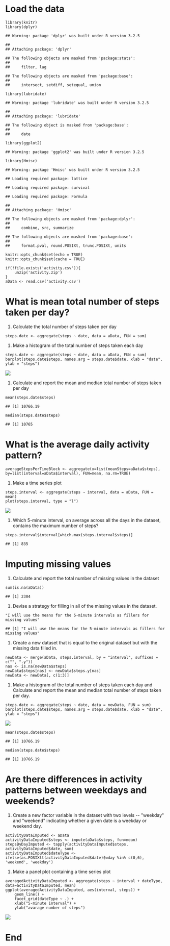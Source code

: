 Load the data
=============

    library(knitr)
    library(dplyr)

    ## Warning: package 'dplyr' was built under R version 3.2.5

    ## 
    ## Attaching package: 'dplyr'

    ## The following objects are masked from 'package:stats':
    ## 
    ##     filter, lag

    ## The following objects are masked from 'package:base':
    ## 
    ##     intersect, setdiff, setequal, union

    library(lubridate)

    ## Warning: package 'lubridate' was built under R version 3.2.5

    ## 
    ## Attaching package: 'lubridate'

    ## The following object is masked from 'package:base':
    ## 
    ##     date

    library(ggplot2)

    ## Warning: package 'ggplot2' was built under R version 3.2.5

    library(Hmisc)

    ## Warning: package 'Hmisc' was built under R version 3.2.5

    ## Loading required package: lattice

    ## Loading required package: survival

    ## Loading required package: Formula

    ## 
    ## Attaching package: 'Hmisc'

    ## The following objects are masked from 'package:dplyr':
    ## 
    ##     combine, src, summarize

    ## The following objects are masked from 'package:base':
    ## 
    ##     format.pval, round.POSIXt, trunc.POSIXt, units

    knitr::opts_chunk$set(echo = TRUE)
    knitr::opts_chunk$set(cache = TRUE)

    if(!file.exists('activity.csv')){
        unzip('activity.zip')
    }
    aData <- read.csv('activity.csv')

What is mean total number of steps taken per day?
=================================================

1.  Calculate the total number of steps taken per day

<!-- -->

    steps.date <- aggregate(steps ~ date, data = aData, FUN = sum)

1.  Make a histogram of the total number of steps taken each day

<!-- -->

    steps.date <- aggregate(steps ~ date, data = aData, FUN = sum)
    barplot(steps.date$steps, names.arg = steps.date$date, xlab = "date", ylab = "steps")

![](PA_1_files/figure-markdown_strict/unnamed-chunk-3-1.png)

1.  Calculate and report the mean and median total number of steps taken
    per day

<!-- -->

    mean(steps.date$steps)

    ## [1] 10766.19

    median(steps.date$steps)

    ## [1] 10765

What is the average daily activity pattern?
===========================================

    averageStepsPerTimeBlock <- aggregate(x=list(meanSteps=aData$steps), by=list(interval=aData$interval), FUN=mean, na.rm=TRUE)

1.  Make a time series plot

<!-- -->

    steps.interval <- aggregate(steps ~ interval, data = aData, FUN = mean)
    plot(steps.interval, type = "l")

![](PA_1_files/figure-markdown_strict/unnamed-chunk-6-1.png)

1.  Which 5-minute interval, on average across all the days in the
    dataset, contains the maximum number of steps?

<!-- -->

    steps.interval$interval[which.max(steps.interval$steps)]

    ## [1] 835

Imputing missing values
=======================

1.  Calculate and report the total number of missing values in the
    dataset

<!-- -->

    sum(is.na(aData))

    ## [1] 2304

1.  Devise a strategy for filling in all of the missing values in
    the dataset.

<!-- -->

    "I will use the means for the 5-minute intervals as fillers for missing values"

    ## [1] "I will use the means for the 5-minute intervals as fillers for missing values"

1.  Create a new dataset that is equal to the original dataset but with
    the missing data filled in.

<!-- -->

    newData <- merge(aData, steps.interval, by = "interval", suffixes = c("", ".y"))
    nas <- is.na(newData$steps)
    newData$steps[nas] <- newData$steps.y[nas]
    newData <- newData[, c(1:3)]

1.  Make a histogram of the total number of steps taken each day and
    Calculate and report the mean and median total number of steps taken
    per day.

<!-- -->

    steps.date <- aggregate(steps ~ date, data = newData, FUN = sum)
    barplot(steps.date$steps, names.arg = steps.date$date, xlab = "date", ylab = "steps")

![](PA_1_files/figure-markdown_strict/unnamed-chunk-11-1.png)

    mean(steps.date$steps)

    ## [1] 10766.19

    median(steps.date$steps)

    ## [1] 10766.19

Are there differences in activity patterns between weekdays and weekends?
=========================================================================

1.  Create a new factor variable in the dataset with two levels --
    "weekday" and "weekend" indicating whether a given date is a weekday
    or weekend day.

<!-- -->

    activityDataImputed <- aData
    activityDataImputed$steps <- impute(aData$steps, fun=mean)
    stepsByDayImputed <- tapply(activityDataImputed$steps, activityDataImputed$date, sum)
    activityDataImputed$dateType <-  ifelse(as.POSIXlt(activityDataImputed$date)$wday %in% c(0,6), 'weekend', 'weekday')

1.  Make a panel plot containing a time series plot

<!-- -->

    averagedActivityDataImputed <- aggregate(steps ~ interval + dateType, data=activityDataImputed, mean)
    ggplot(averagedActivityDataImputed, aes(interval, steps)) + 
        geom_line() + 
        facet_grid(dateType ~ .) +
        xlab("5-minute interval") + 
        ylab("avarage number of steps")

![](PA_1_files/figure-markdown_strict/unnamed-chunk-13-1.png)

End
===

